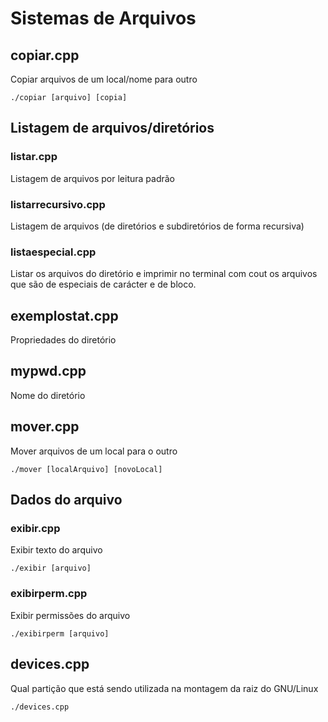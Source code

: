 # Sistemas de Arquivos

## copiar.cpp

Copiar arquivos de um local/nome para outro

<code>./copiar [arquivo] [copia]</code>

## Listagem de arquivos/diretórios

### listar.cpp

Listagem de arquivos por leitura padrão

### listarrecursivo.cpp

Listagem de arquivos (de diretórios e subdiretórios de forma recursiva)

### listaespecial.cpp

Listar os arquivos do diretório e imprimir no terminal com cout os arquivos que são de especiais de carácter e de bloco.

## exemplostat.cpp

Propriedades do diretório

## mypwd.cpp

Nome do diretório


## mover.cpp

Mover arquivos de um local para o outro

<code>./mover [localArquivo] [novoLocal]</code>

## Dados do arquivo

### exibir.cpp

Exibir texto do arquivo

<code>./exibir [arquivo]</code>

### exibirperm.cpp

Exibir permissões do arquivo

<code>./exibirperm [arquivo]</code>

## devices.cpp

Qual partição que está sendo utilizada na montagem da raiz do GNU/Linux

<code>./devices.cpp </code>